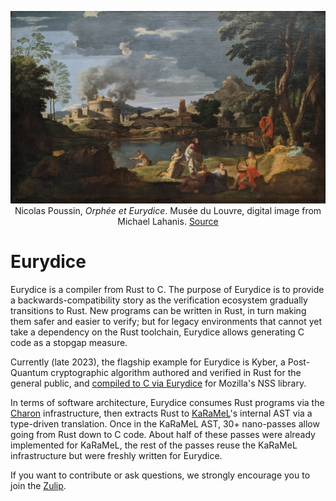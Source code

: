 <p><div style="text-align: center">
<img src="static/poussin.jpg"
     alt="Orphée et Eurydice" title="Orphée et Eurydice"
     style=""/>
<figcaption>
Nicolas Poussin, <i>Orphée et Eurydice</i>.
Musée du Louvre, digital image from Michael Lahanis.
<a href="https://commons.wikimedia.org/wiki/File:Orph%C3%A9e_et_Eurydice_-_Nicolas_Poussin_-_Mus%C3%A9e_du_Louvre_Peintures_INV_7307.jpg">Source</a>
</figcaption>
</div></p>

# Eurydice

Eurydice is a compiler from Rust to C. The purpose of Eurydice is to provide a
backwards-compatibility story as the verification ecosystem gradually
transitions to Rust. New programs can be written in Rust, in turn making them
safer and easier to verify; but for legacy environments that cannot yet take a
dependency on the Rust toolchain, Eurydice allows generating C code as a stopgap
measure.

Currently (late 2023), the flagship example for Eurydice is Kyber, a
Post-Quantum cryptographic algorithm authored and
verified in Rust for the general public, and [compiled to C via
Eurydice](https://github.com/cryspen/hacl-packages/tree/7a7bfbb17d1d912bdb1a80e86a917e1eec8b6264/libcrux/src)
for Mozilla's NSS library.

In terms of software architecture, Eurydice consumes Rust programs via the
[Charon](https://github.com/AeneasVerif/charon) infrastructure, then extracts
Rust to [KaRaMeL](https://github.com/FStarLang/karamel)'s internal AST via a
type-driven translation. Once in the KaRaMeL AST, 30+ nano-passes allow going
from Rust down to C code. About half of these passes were already implemented
for KaRaMeL, the rest of the passes reuse the KaRaMeL infrastructure but were
freshly written for Eurydice.

If you want to contribute or ask questions, we strongly encourage you to join
the [Zulip](https://aeneas-verif.zulipchat.com/).
